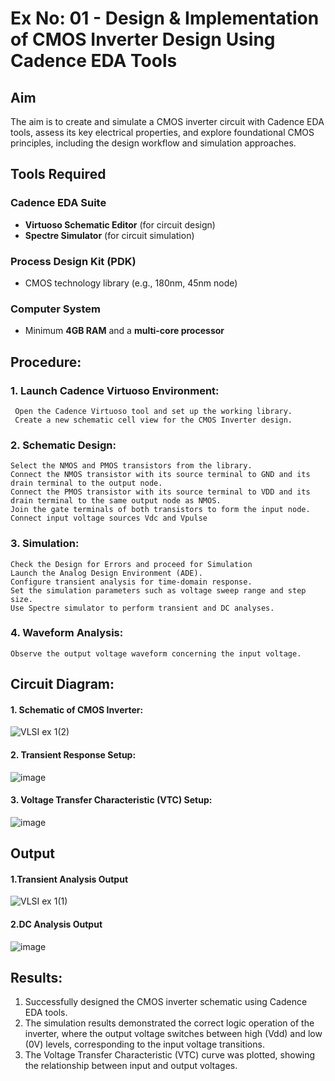 # Ex No: 01 - Design & Implementation of CMOS Inverter Design Using Cadence EDA Tools

## Aim
The aim is to create and simulate a CMOS inverter circuit with Cadence EDA tools, assess its key electrical properties, and explore foundational CMOS principles, including the design workflow and simulation approaches.

## Tools Required

### Cadence EDA Suite
- **Virtuoso Schematic Editor** (for circuit design)  
- **Spectre Simulator** (for circuit simulation)  

### Process Design Kit (PDK)
- CMOS technology library (e.g., 180nm, 45nm node)  

### Computer System
- Minimum **4GB RAM** and a **multi-core processor**

## Procedure:
### 1. Launch Cadence Virtuoso Environment:
     Open the Cadence Virtuoso tool and set up the working library.
     Create a new schematic cell view for the CMOS Inverter design.
### 2. Schematic Design:
    Select the NMOS and PMOS transistors from the library.
    Connect the NMOS transistor with its source terminal to GND and its drain terminal to the output node.
    Connect the PMOS transistor with its source terminal to VDD and its drain terminal to the same output node as NMOS.
    Join the gate terminals of both transistors to form the input node.
    Connect input voltage sources Vdc and Vpulse
### 3. Simulation:
    Check the Design for Errors and proceed for Simulation
    Launch the Analog Design Environment (ADE).
    Configure transient analysis for time-domain response.
    Set the simulation parameters such as voltage sweep range and step size.
    Use Spectre simulator to perform transient and DC analyses.
### 4. Waveform Analysis:
    Observe the output voltage waveform concerning the input voltage.

## Circuit Diagram:
#### 1. Schematic of CMOS Inverter:

 ![VLSI ex 1(2)](https://github.com/user-attachments/assets/636c404f-75b2-45b1-a979-3f9618257f9b)


#### 2. Transient Response Setup:

![image](https://github.com/user-attachments/assets/92d14f32-8ba5-4fed-978a-38c360b8e305)
#### 3. Voltage Transfer Characteristic (VTC)  Setup:
![image](https://github.com/user-attachments/assets/92d14f32-8ba5-4fed-978a-38c360b8e305)
## Output
#### 1.Transient Analysis Output
![VLSI ex 1(1)](https://github.com/user-attachments/assets/60676de5-d813-42e2-b684-00347549f880)


#### 2.DC Analysis Output

![image](https://github.com/user-attachments/assets/e6b8b6c7-378f-449e-82a5-72286f238b02)

## Results:

1.	Successfully designed the CMOS inverter schematic using Cadence EDA tools.
2.	The simulation results demonstrated the correct logic operation of the inverter, where the output voltage switches between high (Vdd) and low (0V) levels, corresponding to the input voltage transitions.
3.	The Voltage Transfer Characteristic (VTC) curve was plotted, showing the relationship between input and output voltages.











